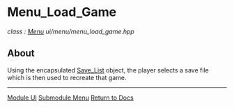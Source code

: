 # Menu_Load_Game
*class : [Menu](menu.md)*
*ui/menu/menu_load_game.hpp*

## About
Using the encapsulated [Save_List](../elements/save_list.md) object, the player selects a save file which is then used to recreate that game.

---

[Module UI](../ui.md)
[Submodule Menu](menu.md)
[Return to Docs](../../docs.md)